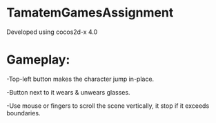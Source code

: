 # TamatemGamesAssignment

Developed using cocos2d-x 4.0

# Gameplay:

-Top-left button makes the character jump in-place.

-Button next to it wears & unwears glasses.

-Use mouse or fingers to scroll the scene vertically, it stop if it exceeds boundaries.
